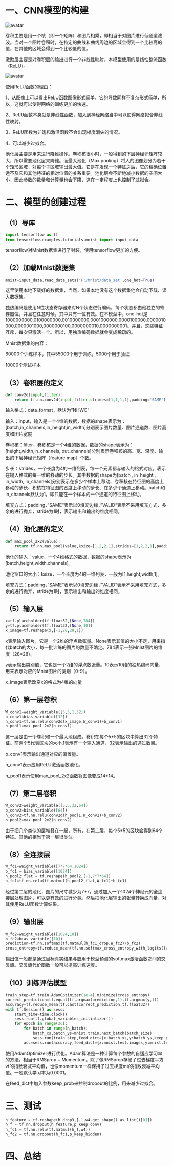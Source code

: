 # 一、CNN模型的构建

![avatar](深度截图_选择区域_20200404173503.png)

​	卷积主要是用一个核（即一个矩阵）和图片相乘，即相当于对图片进行低通道滤波。当对一个图片卷积时，在特定的曲线和曲线周边的区域会得到一个比较高的值，在其他的区域会得到一个比较低的值。

​	激励层主要是对卷积层的输出进行一个非线性映射，本模型使用的是线性整流函数（ReLU）。

![avatar](图片1.png)

使用ReLU函数的理由：

1、从图像上可以看出ReLU函数图像形式简单，它的导数同样不复杂形式简单，所以，这就可以使得网络的训练更加的快速。

2、ReLU函数本身就是非线性函数，加入到神经网络当中可以使得网络拟合非线性映射。

3、ReLU函数为非饱和激活函数不会出现梯度消失的情况。

4、可以减少过拟合。

​	池化层主要是用来进行降维操作。卷积核很小时，一般得到的下层神经元矩阵较大，所以需要池化层来降维。而最大池化（Max pooling）将入的图像划分为若干个矩形区域，对每个子区域输出最大值。它是在发现一个特征之后，它的精确位置远不及它和其他特征的相对位置的关系重要。池化层会不断地减小数据的空间大小，因此参数的数量和计算量也会下降，这在一定程度上也控制了过拟合。

# 二、模型的创建过程

## （1）导库

```python
import tensorflow as tf
from tensorflow.examples.tutorials.mnist import input_data
```

tensorflow对Mnist数据集进行了封装，使用tensorflow更加的方便。

## （2）加载Mnist数据集

```python
mnist=input_data.read_data_sets('F:/Mnist/data_set',one_hot=True)
```

这里使用本地下载好的数据集，当然，如果本地没有这个数据集他会自动下载、读入数据集。

独热编码是使用N位状态寄存器来对N个状态进行编码，每个状态都由他独立的寄存器位，并且在任意时候，其中只有一位有效。在本模型中，one-hot是1000000000,0100000000,0010000000,0001000000,0000100000,0000010000,0000001000,0000000100,0000000010,0000000001。并且，这些特征互斥，每次只激活一个。所以，用独热编码数据就会变成稀疏的。

Mnist数据集的内容：

60000个训练样本，其中55000个用于训练，5000个用于验证

10000个测试样本

## （3）卷积层的定义

```Python
def conv2d(input,filter):
    return tf.nn.conv2d(input,filter,strides=[1,1,1,1],padding='SAME')
```

输入格式：data_format，默认为”NHWC“

输入：input，输入是一个4维的数据，数据的shape表示为：[batch,in_channels,in_height,in_width]分别表示图片数量、图片通道数、图片高度和图片宽度

卷积核：filter，卷积核是一个4维的数据，数据的shape表示为：[height,width,in_channels, out_channels]分别表示卷积核的高、宽、深度、输出的下层神经元矩阵（feature map）个数。

步长：strides，一个长度为4的一维列表，每一个元素都与输入的格式对应，表示在输入格式的每一维的移动的步长。其中数据的shape为[batch , in_height , in_width, in_channels]分别表示在多少个样本上移动、卷积核在特征图的高度上移动的步长、积核在特征图的宽度上移动的步长、在多少个通道上移动。batch和in_channels默认为1，即只能在一个样本的一个通道的特征图上移动。

填充方式：padding，”SAME“表示以0填充边缘，”VALID“表示不采用填充方式，多余的进行抛弃，stride为1时，表示输出和输出的维度相同。

## （4）池化层的定义

```python
def max_pool_2x2(value):
    return tf.nn.max_pool(value,ksize=[1,2,2,1],strides=[1,2,2,1],padding='SAME')
```

池化的输入：value，一个4维格式的数据，数据的shape表示为[batch,height,width,channels]。

池化窗口的大小：ksize，一个长度为4的一维列表，一般为[1,height,width,1]。

填充方式：padding，”SAME“表示以0填充边缘，”VALID“表示不采用填充方式，多余的进行抛弃，stride为1时，表示输出和输出的维度相同。

## （5）输入层

```python
x=tf.placeholder(tf.float32,[None,784]) 
y=tf.placeholder(tf.float32,[None,10])
x_image=tf.reshape(x,[-1,28,28,1])
```

x表示输入图片，它是一个2维的浮点数张量。None表示其值的大小不定，用来指代batch的大小，每一批训练的图片的数量不确定。784表示一张Mnist图片的维度（28*28）。

y表示输出类别值，它也是一个2维的浮点数张量。10表示10维的独热编码向量，用来表示对应的Mnist图片的类别（0-9）。

x_image表示改变x的格式为4维的向量

## （6）第一层卷积

```Python
W_conv1=weight_variable([5,5,1,32])
b_conv1=bias_variable([32])
h_conv1=tf.nn.relu(conv2d(x_image,W_conv1)+b_conv1)
h_pool1=max_pool_2x2(h_conv1)
```

这一层是由一个卷积和一个最大池组成。卷积在每个5*5的区块中算出32个特征。前两个5代表区块的大小,1表示有一个输入通道，32表示输出的通过数目。

b_conv1表示输出通道对应的偏置量。

h_conv1表示应用ReLU激活函数池化。

h_pool1表示使用max_pool_2x2函数将图像变成14*14。

## （7）第二层卷积

```Python
W_conv2=weight_variable([5,5,32,64]) 
b_conv2=bias_variable([64])
h_conv2=tf.nn.relu(conv2d(h_pool1,W_conv2)+b_conv2)
h_pool2=max_pool_2x2(h_conv2) 
```

由于把几个类似的层堆叠在一起，所有，在第二层，每个5*5的区块会得到64个特征。其他的相当于第一层很类似。

## （8）全连接层

```Python
W_fc1=weight_variable([7*7*64,1024])
b_fc1 = bias_variable([1024])
h_pool2_flat = tf.reshape(h_pool2,[-1,7*7*64])
h_fc1=tf.nn.relu(tf.matmul(h_pool2_flat,W_fc1)+b_fc1)
```

经过第二层的池化，图片的尺寸减少为7*7，通过加入一个1024个神经元的全连接层处理图片，可以更有效的进行分类。然后把池化层输出的张量转换成向量，对其使用ReLU函数计算结果。

## （9）输出层

```python
W_fc2=weight_variable([1024,10])
b_fc2=bias_variable([10])
prediction=tf.nn.softmax(tf.matmul(h_fc1_drop,W_fc2)+b_fc2)
cross_entropy=tf.reduce_mean(tf.nn.softmax_cross_entropy_with_logits(labels=y,logits=prediction))
```

输出值一般都是通过目标真实结果与应用于模型预测的softmax激活函数之间的交叉熵。交叉熵代价函数一般可以提高训练速度。

## （10）训练评估模型

```python
train_step=tf.train.AdamOptimizer(1e-4).minimize(cross_entropy)
correct_prediction=tf.equal(tf.argmax(prediction,1),tf.argmax(y,1))
accuracy=tf.reduce_mean(tf.cast(correct_prediction,tf.float32))
with tf.Session() as sess:
    start_time=time.clock()
    sess.run(tf.global_variables_initializer())
    for epoch in range(26):  
        for batch in range(n_batch):
            batch_xs,batch_ys=mnist.train.next_batch(batch_size)
            sess.run(train_step,feed_dict={x:batch_xs,y:batch_ys,keep_prob:0.7}) 
        acc=sess.run(accuracy,feed_dict={x:mnist.test.images,y:mnist.test.labels,keep_prob:1.0})
```

​	使用AdamOptimizer进行优化。Adam算法是一种计算每个参数的自适应学习率的方法，相当于RMSprop + Momentum。除了像RMSprop存储了过去梯度平方vt的指数衰减平均值，也像momentum一样保持了过去梯度mt的指数衰减平均值。一般默认学习率为0.0001。

​	在feed_dict中加入参数keep_prob来控制dropout的比例，用来减少过拟合。

# 三、测试

```python
h_feature = tf.reshape(h_drop3,[-1,w4.get_shape().as_list()[0]])
h_f = tf.nn.dropout(h_feature,p_keep_conv)
h_fc1 = tf.nn.relu(tf.matmul(h_f,w4))
h_fc2 = tf.nn.dropout(h_fc1,p_keep_hidden)
```



# 四、总结



